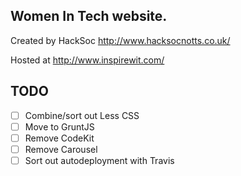 
## Women In Tech website. ##

Created by HackSoc http://www.hacksocnotts.co.uk/

Hosted at http://www.inspirewit.com/


## TODO

- [ ] Combine/sort out Less CSS
- [ ] Move to GruntJS
- [ ] Remove CodeKit
- [ ] Remove Carousel
- [ ] Sort out autodeployment with Travis
